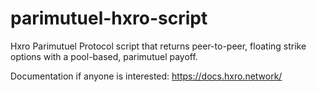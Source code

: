 # parimutuel-hxro-script
Hxro Parimutuel Protocol script that returns peer-to-peer, floating strike options with a pool-based, parimutuel payoff.

Documentation if anyone is interested: https://docs.hxro.network/
